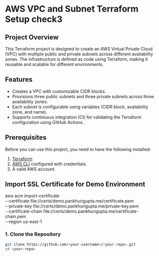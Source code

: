 # AWS VPC and Subnet Terraform Setup check3

## Project Overview

This Terraform project is designed to create an AWS Virtual Private Cloud (VPC) with multiple public and private subnets across different availability zones. The infrastructure is defined as code using Terraform, making it reusable and scalable for different environments.

## Features

- Creates a VPC with customizable CIDR blocks.
- Provisions three public subnets and three private subnets across three availability zones.
- Each subnet is configurable using variables (CIDR block, availability zone, and name).
- Supports continuous integration (CI) for validating the Terraform configuration using GitHub Actions.

## Prerequisites

Before you can use this project, you need to have the following installed:

1. [Terraform](https://www.terraform.io/downloads.html)
2. [AWS CLI](https://aws.amazon.com/cli/) configured with credentials.
3. A valid AWS account.

## Import SSL Certificate for Demo Environment

aws acm import-certificate \
 --certificate file://certs/demo.pankhurigupta.me/certificate.pem \
 --private-key file://certs/demo.pankhurigupta.me/private-key.pem \
 --certificate-chain file://certs/demo.pankhurigupta.me/certificate-chain.pem \
 --region us-east-1

### 1. Clone the Repository

```bash
git clone https://github.com/<your-username>/<your-repo>.git
cd <your-repo>
```
